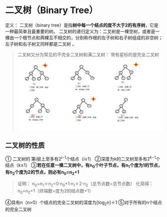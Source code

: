 


# 二叉树（Binary Tree）
 
定义： 二叉树（binary tree）是指**树中每一个结点的度不大于2的有序树**，它是一种最简单且最重要的树。 二叉树的递归定义为：二叉树是一棵空树，或者是一棵由一个根节点和两棵互不相交的，分别称作根的左子树和右子树组成的非空树；左子树和右子树又同样都是二叉树 。
>二叉树又分为常见的不完全二叉树和满二叉树：
>带有星标的是完全二叉树![输入图片说明](/imgs/2025-06-30/xWXETylTPogiuKzd.png)

## 二叉树的性质

① 二叉树的 第i层上至多有2$^i$$^-$$^1$个结点（i≥1）
②深度为k的二叉树至多有2$^k$$^-$$^1$个结点（k≥1）
③**若在任意一棵二叉树中，有n$_0$个叶子节点，有n$_1$个度为1的节点，有n$_2$个度为2的节点，则必有n$_0$=n$_2$+1**
>证明：
>n$_0$+n$_1$＋n$_2$=0·n$_0$+1·n$_1$＋2·n$_2$（总节点数=总节点数）
>化简得：n$_0$=n$_2$+1（终端数=度为2的结点数+1）

④具有n（n>0）个结点的完全二叉树的深度为[log$_2$n]＋1
⑤对于所有的n个结点的完全二叉树
<!--stackedit_data:
eyJoaXN0b3J5IjpbODI1Mzk1NTQ0LC0xODc0OTA4ODYyXX0=
-->